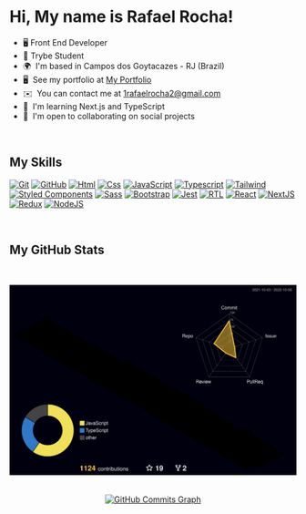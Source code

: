 Hi, My name is Rafael Rocha!
===================================

- 🖥️ Front End Developer
- 🚀 Trybe Student
- 🌍  I'm based in Campos dos Goytacazes - RJ (Brazil)
- 🖥️  See my portfolio at [My Portfolio](https://rafaelrocha-portfolio.vercel.app)
- ✉️  You can contact me at [1rafaelrocha2@gmail.com](mailto:1rafaelrocha2@gmail.com)
- 🧠  I'm learning Next.js and TypeScript
- 🤝  I'm open to collaborating on social projects

<br>

## My Skills

<p align="left">
	<a href="https://git-scm.com" target="_blank" rel="noreferrer"><img src="https://user-images.githubusercontent.com/99758843/178770610-65f7917f-0482-4d0d-9d0a-17b343e29ebc.svg" width="36" height="36" alt="Git" /></a>
	<a href="https://github.com" target="_blank" rel="noreferrer"><img src="https://user-images.githubusercontent.com/99758843/184500877-1d2935b3-91d2-4fc5-baee-cdf9bbf7703b.svg" width="36" height="36" alt="GitHub" /></a>
	<a href="https://developer.mozilla.org/pt-BR/docs/Web/HTML" target="_blank" rel="noreferrer"><img src="https://user-images.githubusercontent.com/99758843/178770615-f16772a0-20ab-49bd-9518-3c0b54fa06e3.svg" width="36" height="36" alt="Html" /></a>
	<a href="https://developer.mozilla.org/pt-BR/docs/Web/CSS" target="_blank" rel="noreferrer"><img src="https://user-images.githubusercontent.com/99758843/178770604-a7f60871-e37c-4f76-ac15-40b635f295b7.svg" width="36" height="36" alt="Css" /></a>
	<a href="https://developer.mozilla.org/pt-BR/docs/Web/JavaScript" target="_blank" rel="noreferrer"><img src="https://user-images.githubusercontent.com/99758843/178770617-aa9288f6-619d-449d-b6ac-afa89761edf1.svg" width="36" height="36" alt="JavaScript" /></a>
	<a href="https://www.typescriptlang.org" target="_blank" rel="noreferrer"><img src="https://user-images.githubusercontent.com/99758843/178770630-a6f6c0bc-a718-4cde-b794-46735acd9af7.svg" width="36" height="36" alt="Typescript" /></a>
	<a href="https://tailwindcss.com/docs/installation" target="_blank" rel="noreferrer"><img src="https://user-images.githubusercontent.com/99758843/178770625-43ca658e-63b3-477d-831a-43c8b7ab5d4d.svg" width="36" height="36" alt="Tailwind" /></a>
	<a href="https://styled-components.com/" target="_blank" rel="noreferrer"><img src="https://user-images.githubusercontent.com/99758843/184499853-66bc9640-f5fc-42cc-a3b8-73384c4d9471.svg" width="36" height="36" alt="Styled Components" /></a>
	<a href="https://sass-lang.com/" target="_blank" rel="noreferrer"><img src="https://user-images.githubusercontent.com/99758843/184500163-28347fbe-5938-4f7c-9bf2-b712074c7dd5.svg" width="36" height="36" alt="Sass" /></a>
	<a href="https://getbootstrap.com/" target="_blank" rel="noreferrer"><img src="https://user-images.githubusercontent.com/99758843/184500119-50905e52-daf5-41cc-b13d-43aaa2822292.svg" width="36" height="36" alt="Bootstrap" /></a>
	<a href="https://jestjs.io/pt-BR/docs/getting-started" target="_blank" rel="noreferrer"><img src="https://user-images.githubusercontent.com/99758843/178770619-48843414-5e90-4405-b81b-2ec96a4d8827.svg" width="36" height="36" alt="Jest" /></a>
	<a href="https://testing-library.com/docs/react-testing-library/intro/" target="_blank" rel="noreferrer"><img src="https://user-images.githubusercontent.com/99758843/178770624-d723b893-4f6a-41c8-bdee-99ce79946626.png" width="36" height="36" alt="RTL" /></a>
	<a href="https://pt-br.reactjs.org/docs/getting-started.html" target="_blank" rel="noreferrer"><img src="https://user-images.githubusercontent.com/99758843/178770622-34ccb59e-527e-4c2d-9e22-2c29946cf3eb.svg" width="36" height="36" alt="React" /></a>
	<a href="https://nextjs.org/" target="_blank" rel="noreferrer"><img src="https://user-images.githubusercontent.com/99758843/184502135-2c372c7d-97ca-4e19-97e1-f0a1f52eaa60.png" width="36" height="36" alt="NextJS" /></a>
	<a href="https://redux.js.org" target="_blank" rel="noreferrer"><img src="https://user-images.githubusercontent.com/99758843/178771208-02115902-024f-4156-bd96-f8eadeadd453.svg" width="36" height="36" alt="Redux" /></a>
	<a href="https://nodejs.org/en/" target="_blank" rel="noreferrer"><img src="https://img.icons8.com/fluency/452/node-js.png" width="36" height="36" alt="NodeJS" /></a>
</p>

<br>

## My GitHub Stats

<br>

![](./profile-3d-contrib/profile-night-rainbow.svg)

<br>

<div align="center">
	<a href="https://github.com/RafaelRRhocha">
		<img src="https://activity-graph.herokuapp.com/graph?username=RafaelRRhocha&bg_color=181824&color=ffffff&line=facc15&point=ffffff&area_color=181824&area=true&hide_border=true&custom_title=GitHub%20Commits%20Graph" alt="GitHub Commits Graph" />
	</a>
</div>

